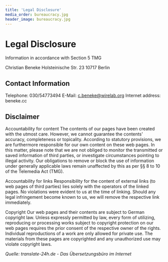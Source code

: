 ```yaml
---
title: 'Legal Disclosure'
media_order: bureaucracy.jpg
header_image: bureaucracy.jpg
---
```


# Legal Disclosure
Information in accordance with Section 5 TMG

Christian Beneke
Holsteinische Str. 23
10717 Berlin

## Contact Information
Telephone: 030/54773494
E-Mail: c.beneke@wirelab.org
Internet address: beneke.cc

## Disclaimer
Accountability for content
The contents of our pages have been created with the utmost care. However, we cannot guarantee the contents' accuracy, completeness or topicality. According to statutory provisions, we are furthermore responsible for our own content on these web pages. In this matter, please note that we are not obliged to monitor the transmitted or saved information of third parties, or investigate circumstances pointing to illegal activity. Our obligations to remove or block the use of information under generally applicable laws remain unaffected by this as per §§ 8 to 10 of the Telemedia Act (TMG).

Accountability for links
Responsibility for the content of external links (to web pages of third parties) lies solely with the operators of the linked pages. No violations were evident to us at the time of linking. Should any legal infringement become known to us, we will remove the respective link immediately.

Copyright
Our web pages and their contents are subject to German copyright law. Unless expressly permitted by law, every form of utilizing, reproducing or processing works subject to copyright protection on our web pages requires the prior consent of the respective owner of the rights. Individual reproductions of a work are only allowed for private use. The materials from these pages are copyrighted and any unauthorized use may violate copyright laws.

*Quelle: translate-24h.de - Das Übersetzungsbüro im Internet*

